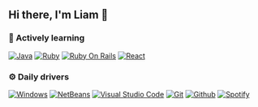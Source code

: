 ## Hi there, I'm Liam 👋


### 🔹 Actively learning

[![Java](https://img.shields.io/badge/java-black?style=for-the-badge&logo=java)](https://www.java.com/)
[![Ruby](https://img.shields.io/badge/ruby-black?style=for-the-badge&logo=ruby)](https://www.ruby-lang.org/)
[![Ruby On Rails](https://img.shields.io/badge/rubyonrails-black?style=for-the-badge&logo=rubyonrails)](https://rubyonrails.org/)
[![React](https://img.shields.io/badge/react-black?style=for-the-badge&logo=react)](https://es.reactjs.org/)


### ⚙️ Daily drivers

[![Windows](https://img.shields.io/badge/windows-black?style=flat-square&logo=windows)](https://microsoft.com/windows)
[![NetBeans](https://img.shields.io/badge/netbeans-black?style=flat-square&logo=apachenetbeanside)](https://netbeans.apache.org/download/index.html)
[![Visual Studio Code](https://img.shields.io/badge/code-black?style=flat-square&logo=visualstudiocode)](https://code.visualstudio.com/)
[![Git](https://img.shields.io/badge/git-black?style=flat-square&logo=git)](https://git-scm.com/)
[![Github](https://img.shields.io/badge/github-black?style=flat-square&logo=github)](https://github.com/)
[![Spotify](https://img.shields.io/badge/spotify-black?style=flat-square&logo=spotify)](https://www.spotify.com/)
